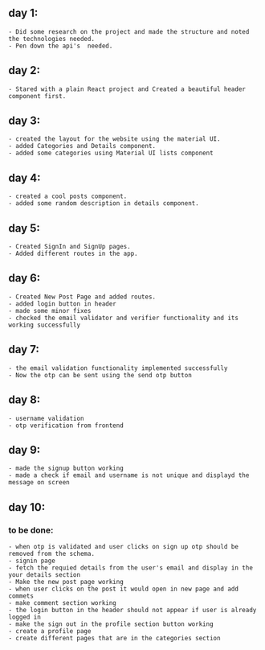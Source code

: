 ## day 1:
    - Did some research on the project and made the structure and noted the technologies needed.
    - Pen down the api's  needed. 
## day 2:
    - Stared with a plain React project and Created a beautiful header component first.
## day 3:
    - created the layout for the website using the material UI.
    - added Categories and Details component.
    - added some categories using Material UI lists component
## day 4:
    - created a cool posts component.
    - added some random description in details component.
## day 5: 
    - Created SignIn and SignUp pages.
    - Added different routes in the app.
## day 6:
    - Created New Post Page and added routes.
    - added login button in header
    - made some minor fixes
    - checked the email validator and verifier functionality and its working successfully
    
## day 7:
    - the email validation functionality implemented successfully
    - Now the otp can be sent using the send otp button

## day 8:
    - username validation
    - otp verification from frontend

## day 9:
    - made the signup button working
    - made a check if email and username is not unique and displayd the message on screen

## day 10:













### to be done:
    - when otp is validated and user clicks on sign up otp should be removed from the schema.
    - signin page
    - fetch the requied details from the user's email and display in the your details section
    - Make the new post page working 
    - when user clicks on the post it would open in new page and add commets
    - make comment section working
    - the login button in the header should not appear if user is already logged in
    - make the sign out in the profile section button working
    - create a profile page
    - create different pages that are in the categories section


